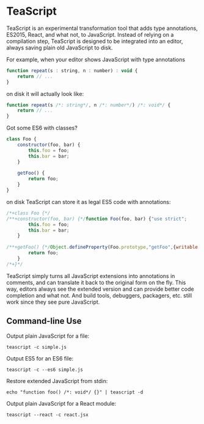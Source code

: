 # TeaScript

TeaScript is an experimental transformation tool that adds type annotations,
ES2015, React, and what not, to JavaScript. Instead of relying on a compilation
step, TeaScript is designed to be integrated into an editor, always saving plain
old JavaScript to disk.

For example, when your editor shows JavaScript with type annotations

```javascript
function repeat(s : string, n : number) : void {
    return // ...
}
```

on disk it will actually look like:

```javascript
function repeat(s /*: string*/, n /*: number*/) /*: void*/ {
    return // ...
}
```

Got some ES6 with classes?

```javascript
class Foo {
    constructor(foo, bar) {
        this.foo = foo;
        this.bar = bar;
    }
    
    getFoo() {
        return foo;
    }
}
```

on disk TeaScript can store it as legal ES5 code with annotations:
 
```javascript
/*+class Foo {*/
/**+constructor(foo, bar) {*/function Foo(foo, bar) {"use strict";
        this.foo = foo;
        this.bar = bar;
    }
    
/**+getFoo() {*/Object.defineProperty(Foo.prototype,"getFoo",{writable:true,configurable:true,value:function() {"use strict";
        return foo;
    }
/*+}*/
```

TeaScript simply turns all JavaScript extensions into annotations
in comments, and can translate it back to the original form on the fly.
This way, editors always see the extended version and can provide
better code completion and what not. And build tools, debuggers,
packagers, etc. still work since they see pure JavaScript.

## Command-line Use

Output plain JavaScript for a file:

```
teascript -c simple.js
```

Output ES5 for an ES6 file:

```
teascript -c --es6 simple.js
```

Restore extended JavaScript from stdin:

```
echo "function foo() /*: void*/ {}" | teascript -d
```

Output plain JavaScript for a React module:

```
teascript --react -c react.jsx
```